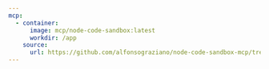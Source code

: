 ```yaml
---
mcp:
  - container:
      image: mcp/node-code-sandbox:latest
      workdir: /app
    source:
      url: https://github.com/alfonsograziano/node-code-sandbox-mcp/tree/master
---
```

